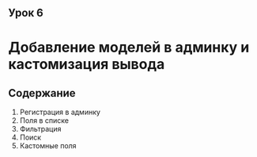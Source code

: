 ## Урок 6

# Добавление моделей в админку и кастомизация вывода

## Содержание

1. Регистрация в админку
2. Поля в списке
3. Фильтрация
4. Поиск
5. Кастомные поля
